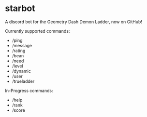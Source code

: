 # starbot
A discord bot for the Geometry Dash Demon Ladder, now on GitHub!

Currently supported commands:
- /ping
- /message
- /rating
- /bean
- /need
- /level
- /dynamic
- /user
- /trueladder

In-Progress commands:
- /help
- /rank
- /score